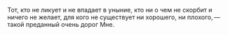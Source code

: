 Тот, кто не ликует и не впадает в уныние, кто ни о чем не скорбит и ничего не желает, для кого не существует ни хорошего, ни плохого, — такой преданный очень дорог Мне.